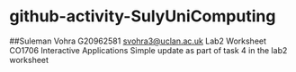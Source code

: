 # github-activity-SulyUniComputing

##Suleman Vohra
G20962581
svohra3@uclan.ac.uk
Lab2 Worksheet CO1706 Interactive Applications
Simple update as part of task 4 in the lab2 worksheet
